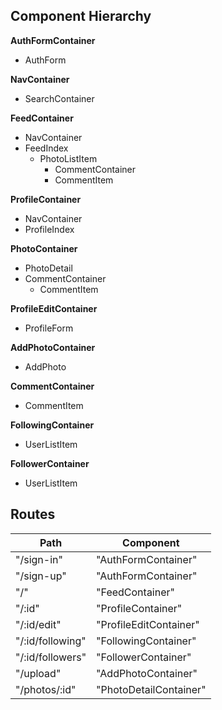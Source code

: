 ## Component Hierarchy

**AuthFormContainer**
- AuthForm

**NavContainer**
- SearchContainer

**FeedContainer**
- NavContainer
- FeedIndex
  - PhotoListItem
    - CommentContainer
    - CommentItem

**ProfileContainer**
- NavContainer
- ProfileIndex

**PhotoContainer**
- PhotoDetail
- CommentContainer
  - CommentItem

**ProfileEditContainer**
- ProfileForm

**AddPhotoContainer**
- AddPhoto

**CommentContainer**
- CommentItem

**FollowingContainer**
- UserListItem

**FollowerContainer**
- UserListItem


## Routes
|Path   | Component   |
|-------|-------------|
| "/sign-in" | "AuthFormContainer" |
| "/sign-up" | "AuthFormContainer" |
| "/" | "FeedContainer" |
| "/:id" | "ProfileContainer" |
| "/:id/edit" | "ProfileEditContainer" |
| "/:id/following" | "FollowingContainer" |
| "/:id/followers" | "FollowerContainer" |
| "/upload" | "AddPhotoContainer" |
| "/photos/:id" | "PhotoDetailContainer" |
